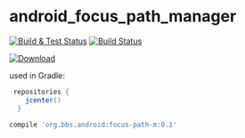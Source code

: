 # android_focus_path_manager

[![Build & Test Status](https://travis-ci.org/luoqii/android_focus_path_manager.png?branch=master)](https://travis-ci.org/luoqii/android_focus_path_manager)
[![Build Status](https://circleci.com/gh/luoqii/android_focus_path_manager.svg?style=shield&circle-token=:circle-token)](https://circleci.com/gh/luoqii/android_focus_path_manager)

[ ![Download](https://api.bintray.com/packages/luoqii/maven/android-focus-path-m/images/download.svg) ](https://bintray.com/luoqii/maven/android-focus-path-m/_latestVersion)

used in Gradle:
```groovy
 repositories {
    jcenter()
  }
    
compile 'org.bbs.android:focus-path-m:0.1'
```
[99998]:htt://nonexist.com/ "sync lib version with jcenter.gradle"
